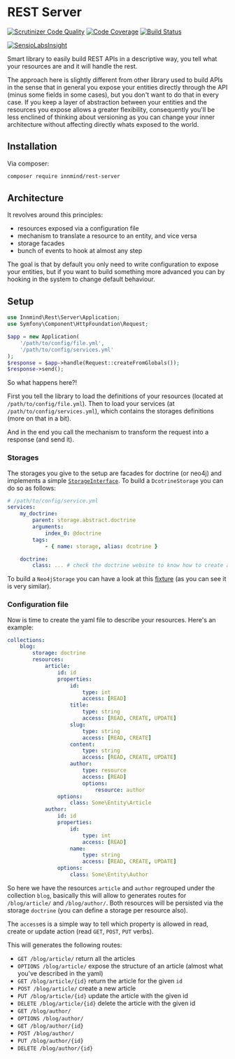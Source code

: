 # REST Server

[![Scrutinizer Code Quality](https://scrutinizer-ci.com/g/Innmind/rest-server/badges/quality-score.png?b=master)](https://scrutinizer-ci.com/g/Innmind/rest-server/?branch=master)
[![Code Coverage](https://scrutinizer-ci.com/g/Innmind/rest-server/badges/coverage.png?b=master)](https://scrutinizer-ci.com/g/Innmind/rest-server/?branch=master)
[![Build Status](https://scrutinizer-ci.com/g/Innmind/rest-server/badges/build.png?b=master)](https://scrutinizer-ci.com/g/Innmind/rest-server/build-status/master)

[![SensioLabsInsight](https://insight.sensiolabs.com/projects/2caf0b66-38d9-4aec-bec4-148b11d9877c/big.png)](https://insight.sensiolabs.com/projects/2caf0b66-38d9-4aec-bec4-148b11d9877c)

Smart library to easily build REST APIs in a descriptive way, you tell what your resources are and it will handle the rest.

The approach here is slightly different from other library used to build APIs in the sense that in general you expose your entities directly through the API (minus some fields in some cases), but you don't want to do that in every case. If you keep a layer of abstraction between your entities and the resources you expose allows a greater flexibility, consequently you'll be less enclined of thinking about versioning as you can change your inner architecture without affecting directly whats exposed to the world.

## Installation

Via composer:

```sh
composer require innmind/rest-server
```

## Architecture

It revolves around this principles:

* resources exposed via a configuration file
* mechanism to translate a resource to an entity, and vice versa
* storage facades
* bunch of events to hook at almost any step

The goal is that by default you only need to write configuration to expose your entities, but if you want to build something more advanced you can by hooking in the system to change default behaviour.

## Setup

```php
use Innmind\Rest\Server\Application;
use Symfony\Component\HttpFoundation\Request;

$app = new Application(
    '/path/to/config/file.yml',
    '/path/to/config/services.yml'
);
$response = $app->handle(Request::createFromGlobals());
$response->send();
```

So what happens here?!

First you tell the library to load the definitions of your resources (located at `/path/to/config/file.yml`). Then to load your services (at `/path/to/config/services.yml`), which contains the storages definitions (more on that in a bit).

And in the end you call the mechanism to transform the request into a response (and send it).

### Storages

The storages you give to the setup are facades for doctrine (or neo4j) and implements a simple [`StorageInterface`](StorageInterface.php). To build a `DcotrineStorage` you can do so as follows:

```yml
# /path/to/config/service.yml
services:
    my_doctrine:
        parent: storage.abstract.doctrine
        arguments:
            index_0: @doctrine
        tags:
            - { name: storage, alias: dcotrine }

    doctrine:
        class: ... # check the doctrine website to know how to create an instance
```

To build a `Neo4jStorage` you can have a look at this [fixture](fixtures/services/local.yml) (as you can see it is very similar).

### Configuration file

Now is time to create the yaml file to describe your resources. Here's an example:

```yaml
collections:
    blog:
        storage: doctrine
        resources:
            article:
                id: id
                properties:
                    id:
                        type: int
                        access: [READ]
                    title:
                        type: string
                        access: [READ, CREATE, UPDATE]
                    slug:
                        type: string
                        access: [READ, CREATE]
                    content:
                        type: string
                        access: [READ, CREATE, UPDATE]
                    author:
                        type: resource
                        access: [READ]
                        options:
                            resource: author
                options:
                    class: Some\Entity\Article
            author:
                id: id
                properties:
                    id:
                        type: int
                        access: [READ]
                    name:
                        type: string
                        access: [READ, CREATE, UPDATE]
                options:
                    class: Some\Entity\Author
```

So here we have the resources `article` and `author` regrouped under the collection `blog`, basically this will allow to generates routes for `/blog/article/` and `/blog/author/`. Both resources will be persisted via the storage `doctrine` (you can define a storage per resource also).

The `access`es is a simple way to tell which property is allowed in read, create or update action (read `GET`, `POST`, `PUT` verbs).

This will generates the following routes:

* `GET /blog/article/` return all the articles
* `OPTIONS /blog/article/` expose the structure of an article (almost what you've described in the yaml)
* `GET /blog/article/{id}` return the article for the given `id`
* `POST /blog/article/` create a new article
* `PUT /blog/article/{id}` update the article with the given id
* `DELETE /blog/article/{id}` delete the article with the given id
* `GET /blog/author/`
* `OPTIONS /blog/author/`
* `GET /blog/author/{id}`
* `POST /blog/author/`
* `PUT /blog/author/{id}`
* `DELETE /blog/author/{id}`
